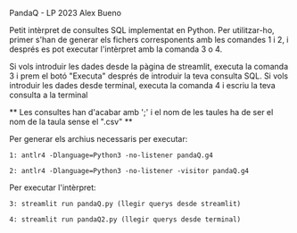 PandaQ - LP 2023
Alex Bueno


Petit intèrpret de consultes SQL implementat en Python.
Per utilitzar-ho, primer s'han de generar els fichers corresponents amb les comandes 1 i 2, i després es pot executar l'intèrpret amb la comanda 3 o 4.


Si vols introduir les dades desde la pàgina de streamlit, executa la comanda 3 i prem el botó "Executa" després de introduir la teva consulta SQL.
Si vols introduir les dades desde terminal, executa la comanda 4 i escriu la teva consulta a la terminal

** Les consultes han d'acabar amb ';' i el nom de les taules ha de ser el nom de la taula sense el ".csv" **


Per generar els archius necessaris per executar:

    1: antlr4 -Dlanguage=Python3 -no-listener pandaQ.g4

    2: antlr4 -Dlanguage=Python3 -no-listener -visitor pandaQ.g4


Per executar l'intèrpret:

    3: streamlit run pandaQ.py (llegir querys desde streamlit)

    4: streamlit run pandaQ2.py (llegir querys desde terminal)
